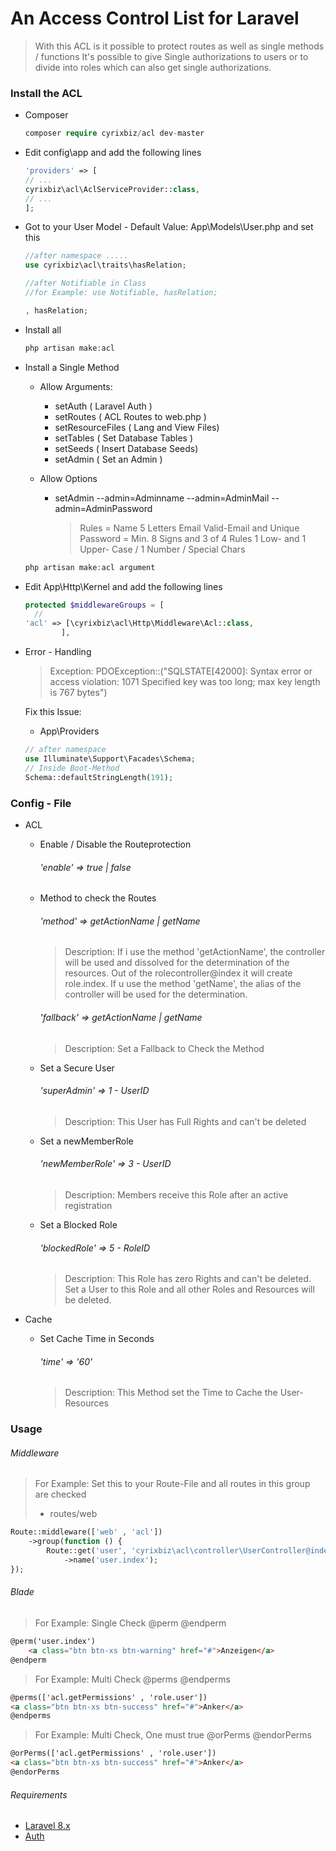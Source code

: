 # An Access Control List for Laravel

> With this ACL is it possible to protect routes as well as single methods / functions
> It's possible to give Single authorizations to users or to divide into roles which can also get single authorizations.


### Install the ACL

* Composer
    ```php
    composer require cyrixbiz/acl dev-master
    ```
    

* Edit config\app and add the following lines
    
    ```php
  'providers' => [
    // ...
    cyrixbiz\acl\AclServiceProvider::class,
    // ...
  ];
    ```

*  Got to your User Model - Default Value: App\Models\User.php and set this
    
    ```php
    //after namespace .....
    use cyrixbiz\acl\traits\hasRelation;
    
    //after Notifiable in Class
    //for Example: use Notifiable, hasRelation;
    
    , hasRelation;
    ```
    
* Install all

    ```php
    php artisan make:acl
    ```
    
* Install a Single Method
    
    * Allow Arguments: 
       - setAuth ( Laravel Auth )
       - setRoutes ( ACL Routes to web.php )
       - setResourceFiles ( Lang and View Files)
       - setTables ( Set Database Tables )
       - setSeeds ( Insert Database Seeds)
       - setAdmin ( Set an Admin )
       
   * Allow Options
       - setAdmin --admin=Adminname --admin=AdminMail --admin=AdminPassword
       
         > Rules = Name 5 Letters
                   Email Valid-Email and Unique
                   Password = Min. 8 Signs and 3 of 4 Rules 1 Low- and 1 Upper- Case / 1 Number / Special Chars  

    ```php
    php artisan make:acl argument
    ```    

* Edit App\Http\Kernel and add the following lines

    ```php
    protected $middlewareGroups = [
      //
    'acl' => [\cyrixbiz\acl\Http\Middleware\Acl::class,
            ],
    ```    

* Error - Handling 
    
    > Exception: 
    PDOException::("SQLSTATE[42000]: Syntax error or access violation: 1071 
    Specified key was too long; max key length is 767 bytes")
    
    Fix this Issue:
    - App\Providers
    ```php
    // after namespace
    use Illuminate\Support\Facades\Schema;
    // Inside Boot-Method
    Schema::defaultStringLength(191);
    ```

### Config - File

* ACL

    *  Enable / Disable the Routeprotection
    
        ###### 'enable' => true | false
        
    * Method to check the Routes
    
        ###### 'method' => getActionName | getName
        > Description: If i use the method 'getActionName', the controller will be used and dissolved for the determination
         of the resources.
         Out of the rolecontroller@index it will create role.index.
         If u use the method 'getName', the alias of the controller will be used  for the determination.
    
        ###### 'fallback' => getActionName | getName
        > Description: Set a Fallback to Check the Method    
    
    * Set a Secure User
        ###### 'superAdmin' => 1 - UserID
        > Description: This User has Full Rights and can't be deleted
		
    * Set a newMemberRole
        ###### 'newMemberRole' => 3 - UserID
        > Description: Members receive this Role after an active registration
        
    * Set a Blocked Role
        ###### 'blockedRole' => 5 - RoleID
        > Description: This Role has zero Rights and can't be deleted. 
        Set a User to this Role and all other Roles and Resources will be deleted.       
        
* Cache

    * Set Cache Time in Seconds
        ###### 'time' => '60'
        > Description: This Method set the Time to Cache the User-Resources
        

### Usage

###### Middleware
> For Example: Set this to your Route-File and all routes in this group are checked
>  - routes/web

```php
Route::middleware(['web' , 'acl'])
    ->group(function () {
        Route::get('user', 'cyrixbiz\acl\controller\UserController@index')
            ->name('user.index');
});
```

###### Blade
> For Example: Single Check @perm @endperm

```html
@perm('user.index')
    <a class="btn btn-xs btn-warning" href="#">Anzeigen</a>
@endperm
```

> For Example: Multi Check @perms @endperms

```html
@perms(['acl.getPermissions' , 'role.user'])
<a class="btn btn-xs btn-success" href="#">Anker</a>
@endperms
```

> For Example: Multi Check, One must true @orPerms @endorPerms

```html
@orPerms(['acl.getPermissions' , 'role.user'])
<a class="btn btn-xs btn-success" href="#">Anker</a>
@endorPerms
```

###### Requirements

- <a href="https://laravel.com/docs/8.x/">Laravel 8.x</a>
- <a href="https://laravel.com/docs/8.x/authentication">Auth</a>